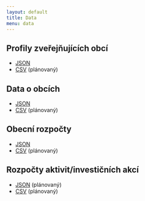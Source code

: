 ```yaml
---
layout: default
title: Data
menu: data
---
```


## Profily zveřejňujících obcí
- [JSON](https://cityvizor.cz/exports/profiles.json.zip)
- [CSV]() (plánovaný)

## Data o obcích
- [JSON](https://cityvizor.cz/exports/entities.json.zip)
- [CSV]() (plánovaný)

## Obecní rozpočty
- [JSON](https://cityvizor.cz/exports/budgets.json.zip)
- [CSV]() (plánovaný)

## Rozpočty aktivit/investičních akcí
- [JSON](https://cityvizor.cz/exports/events.json.zip) (plánovaný)
- [CSV]() (plánovaný)
